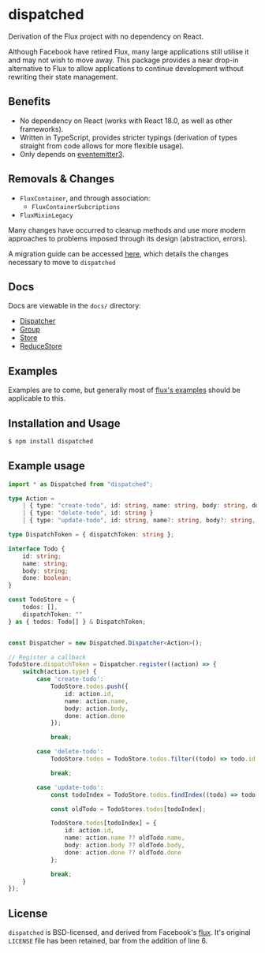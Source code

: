 # dispatched

Derivation of the Flux project with no dependency on React.

Although Facebook have retired Flux, many large applications still utilise it and may not wish to move away. This package provides a near drop-in alternative to Flux to allow applications to continue development without rewriting their state management.


## Benefits

- No dependency on React (works with React 18.0, as well as other frameworks).
- Written in TypeScript, provides stricter typings (derivation of types straight from code allows for more flexible usage).
- Only depends on [eventemitter3](https://npmjs.com/package/eventemitter3).

## Removals & Changes
- `FluxContainer`, and through association:
  - `FluxContainerSubcriptions`
- `FluxMixinLegacy`

Many changes have occurred to cleanup methods and use more modern approaches to problems imposed through its design (abstraction, errors).

A migration guide can be accessed [here](https://github.com/getaddrinfo/dispatched/blob/master/docs/Migration.md), which details the changes necessary to move to `dispatched`

## Docs

Docs are viewable in the `docs/` directory:
- [Dispatcher](https://github.com/getaddrinfo/dispatched/blob/master/docs/Dispatcher.md)
- [Group](https://github.com/getaddrinfo/dispatched/blob/master/docs/Group.md)
- [Store](https://github.com/getaddrinfo/dispatched/blob/master/docs/Store.md)
- [ReduceStore](https://github.com/getaddrinfo/dispatched/blob/master/docs/ReduceStore.md)


## Examples

Examples are to come, but generally most of [flux's examples](https://github.com/facebook/flux/tree/main/examples) should be applicable to this.

## Installation and Usage

```sh
$ npm install dispatched
```


## Example usage

```ts
import * as Dispatched from "dispatched";

type Action = 
    | { type: "create-todo", id: string, name: string, body: string, done: boolean }
    | { type: "delete-todo", id: string }
    | { type: "update-todo", id: string, name?: string, body?: string, done?: boolean }

type DispatchToken = { dispatchToken: string };

interface Todo {
    id: string;
    name: string;
    body: string;
    done: boolean;
}

const TodoStore = {
    todos: [],
    dispatchToken: ""
} as { todos: Todo[] } & DispatchToken;


const Dispatcher = new Dispatched.Dispatcher<Action>();

// Register a callback
TodoStore.dispatchToken = Dispatcher.register((action) => {
    switch(action.type) {
        case 'create-todo':
            TodoStore.todos.push({
                id: action.id,
                name: action.name,
                body: action.body,
                done: action.done
            });

            break;

        case 'delete-todo':
            TodoStore.todos = TodoStore.todos.filter((todo) => todo.id !== action.id);

            break;

        case 'update-todo':
            const todoIndex = TodoStore.todos.findIndex((todo) => todo.id === action.id);

            const oldTodo = TodoStores.todos[todoIndex];

            TodoStore.todos[todoIndex] = {
                id: action.id,
                name: action.name ?? oldTodo.name,
                body: action.body ?? oldTodo.body,
                done: action.done ?? oldTodo.done
            };

            break;
    }
});
```

## License

`dispatched` is BSD-licensed, and derived from Facebook's [flux](https://github.com/facebook/flux). It's original `LICENSE` file has been retained, bar from the addition of line 6.